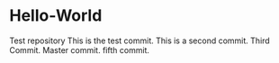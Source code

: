 # Hello-World
Test repository
This is the test commit.
This is a second commit.
Third Commit.
Master commit.
fifth commit.
